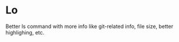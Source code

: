 # Lo 

Better ls command with more info like git-related info, file size, better
highlighing, etc.

